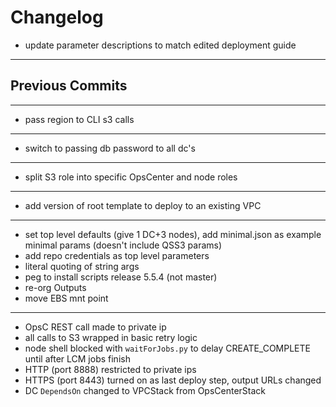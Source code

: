 # Changelog

- update parameter descriptions to match edited deployment guide

---
## Previous Commits
---
- pass region to CLI s3 calls
---
- switch to passing db password to all dc's
---
- split S3 role into specific OpsCenter and node roles
---
- add version of root template to deploy to an existing VPC
---
- set top level defaults (give 1 DC+3 nodes), add minimal.json as example minimal params
(doesn't include QSS3 params)
- add repo credentials as top level parameters
- literal quoting of string args
- peg to install scripts release 5.5.4 (not master)
- re-org Outputs
- move EBS mnt point
---
- OpsC REST call made to private ip
- all calls to S3 wrapped in basic retry logic
- node shell blocked with `waitForJobs.py` to delay CREATE_COMPLETE until after LCM jobs finish
- HTTP (port 8888) restricted to private ips
- HTTPS (port 8443) turned on as last deploy step, output URLs changed
- DC `DependsOn` changed to VPCStack from OpsCenterStack
